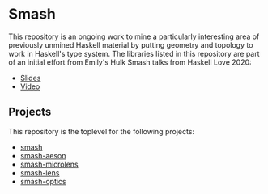 # Smash


This repository is an ongoing work to mine a particularly interesting area of previously unmined Haskell material by putting geometry and topology to work in Haskell's type system. The libraries listed in this repository are part of an initial effort from Emily's Hulk Smash talks from Haskell Love 2020: 

- [Slides](https://github.com/cohomolo-gy/Hulk-Smash/blob/master/Smash.pdf)
- [Video](https://www.youtube.com/watch?v=4aQlFMvKgdc)

## Projects

This repository is the toplevel for the following projects: 

- [smash](https://hackage.haskell.org/package/smash)
- [smash-aeson](https://hackage.haskell.org/package/smash-aeson)
- [smash-microlens](https://hackage.haskell.org/package/smash-microlens)
- [smash-lens](https://hackage.haskell.org/package/smash-lens)
- [smash-optics](https://hackage.haskell.org/package/smash-optics)

